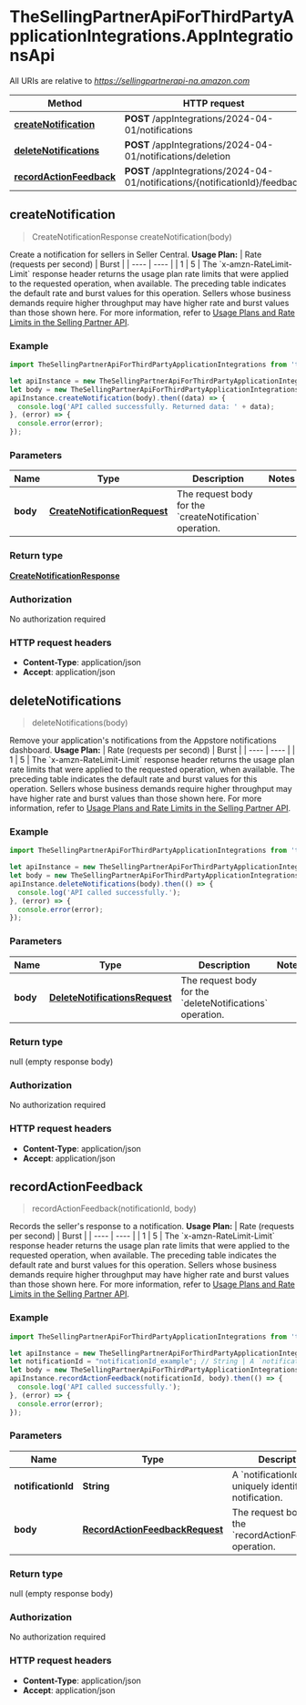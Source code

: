 # TheSellingPartnerApiForThirdPartyApplicationIntegrations.AppIntegrationsApi

All URIs are relative to *https://sellingpartnerapi-na.amazon.com*

Method | HTTP request | Description
------------- | ------------- | -------------
[**createNotification**](AppIntegrationsApi.md#createNotification) | **POST** /appIntegrations/2024-04-01/notifications | 
[**deleteNotifications**](AppIntegrationsApi.md#deleteNotifications) | **POST** /appIntegrations/2024-04-01/notifications/deletion | 
[**recordActionFeedback**](AppIntegrationsApi.md#recordActionFeedback) | **POST** /appIntegrations/2024-04-01/notifications/{notificationId}/feedback | 



## createNotification

> CreateNotificationResponse createNotification(body)



Create a notification for sellers in Seller Central.  **Usage Plan:**  | Rate (requests per second) | Burst | | ---- | ---- | | 1 | 5 |  The &#x60;x-amzn-RateLimit-Limit&#x60; response header returns the usage plan rate limits that were applied to the requested operation, when available. The preceding table indicates the default rate and burst values for this operation. Sellers whose business demands require higher throughput may have higher rate and burst values than those shown here. For more information, refer to [Usage Plans and Rate Limits in the Selling Partner API](https://developer-docs.amazon.com/sp-api/docs/usage-plans-and-rate-limits-in-the-sp-api).

### Example

```javascript
import TheSellingPartnerApiForThirdPartyApplicationIntegrations from 'the_selling_partner_api_for_third_party_application_integrations_';

let apiInstance = new TheSellingPartnerApiForThirdPartyApplicationIntegrations.AppIntegrationsApi();
let body = new TheSellingPartnerApiForThirdPartyApplicationIntegrations.CreateNotificationRequest(); // CreateNotificationRequest | The request body for the `createNotification` operation.
apiInstance.createNotification(body).then((data) => {
  console.log('API called successfully. Returned data: ' + data);
}, (error) => {
  console.error(error);
});

```

### Parameters


Name | Type | Description  | Notes
------------- | ------------- | ------------- | -------------
 **body** | [**CreateNotificationRequest**](CreateNotificationRequest.md)| The request body for the &#x60;createNotification&#x60; operation. | 

### Return type

[**CreateNotificationResponse**](CreateNotificationResponse.md)

### Authorization

No authorization required

### HTTP request headers

- **Content-Type**: application/json
- **Accept**: application/json


## deleteNotifications

> deleteNotifications(body)



Remove your application&#39;s notifications from the Appstore notifications dashboard.  **Usage Plan:**  | Rate (requests per second) | Burst | | ---- | ---- | | 1 | 5 |  The &#x60;x-amzn-RateLimit-Limit&#x60; response header returns the usage plan rate limits that were applied to the requested operation, when available. The preceding table indicates the default rate and burst values for this operation. Sellers whose business demands require higher throughput may have higher rate and burst values than those shown here. For more information, refer to [Usage Plans and Rate Limits in the Selling Partner API](https://developer-docs.amazon.com/sp-api/docs/usage-plans-and-rate-limits-in-the-sp-api).

### Example

```javascript
import TheSellingPartnerApiForThirdPartyApplicationIntegrations from 'the_selling_partner_api_for_third_party_application_integrations_';

let apiInstance = new TheSellingPartnerApiForThirdPartyApplicationIntegrations.AppIntegrationsApi();
let body = new TheSellingPartnerApiForThirdPartyApplicationIntegrations.DeleteNotificationsRequest(); // DeleteNotificationsRequest | The request body for the `deleteNotifications` operation.
apiInstance.deleteNotifications(body).then(() => {
  console.log('API called successfully.');
}, (error) => {
  console.error(error);
});

```

### Parameters


Name | Type | Description  | Notes
------------- | ------------- | ------------- | -------------
 **body** | [**DeleteNotificationsRequest**](DeleteNotificationsRequest.md)| The request body for the &#x60;deleteNotifications&#x60; operation. | 

### Return type

null (empty response body)

### Authorization

No authorization required

### HTTP request headers

- **Content-Type**: application/json
- **Accept**: application/json


## recordActionFeedback

> recordActionFeedback(notificationId, body)



Records the seller&#39;s response to a notification.  **Usage Plan:**  | Rate (requests per second) | Burst | | ---- | ---- | | 1 | 5 |  The &#x60;x-amzn-RateLimit-Limit&#x60; response header returns the usage plan rate limits that were applied to the requested operation, when available. The preceding table indicates the default rate and burst values for this operation. Sellers whose business demands require higher throughput may have higher rate and burst values than those shown here. For more information, refer to [Usage Plans and Rate Limits in the Selling Partner API](https://developer-docs.amazon.com/sp-api/docs/usage-plans-and-rate-limits-in-the-sp-api).

### Example

```javascript
import TheSellingPartnerApiForThirdPartyApplicationIntegrations from 'the_selling_partner_api_for_third_party_application_integrations_';

let apiInstance = new TheSellingPartnerApiForThirdPartyApplicationIntegrations.AppIntegrationsApi();
let notificationId = "notificationId_example"; // String | A `notificationId` uniquely identifies a notification.
let body = new TheSellingPartnerApiForThirdPartyApplicationIntegrations.RecordActionFeedbackRequest(); // RecordActionFeedbackRequest | The request body for the `recordActionFeedback` operation.
apiInstance.recordActionFeedback(notificationId, body).then(() => {
  console.log('API called successfully.');
}, (error) => {
  console.error(error);
});

```

### Parameters


Name | Type | Description  | Notes
------------- | ------------- | ------------- | -------------
 **notificationId** | **String**| A &#x60;notificationId&#x60; uniquely identifies a notification. | 
 **body** | [**RecordActionFeedbackRequest**](RecordActionFeedbackRequest.md)| The request body for the &#x60;recordActionFeedback&#x60; operation. | 

### Return type

null (empty response body)

### Authorization

No authorization required

### HTTP request headers

- **Content-Type**: application/json
- **Accept**: application/json

